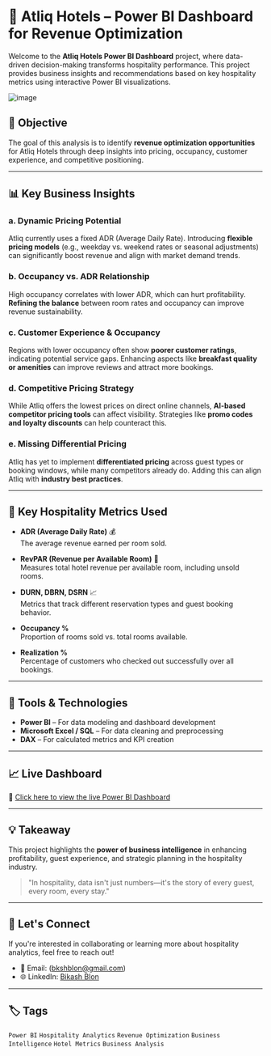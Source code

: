 # 🏨 Atliq Hotels – Power BI Dashboard for Revenue Optimization

Welcome to the **Atliq Hotels Power BI Dashboard** project, where data-driven decision-making transforms hospitality performance. This project provides business insights and recommendations based on key hospitality metrics using interactive Power BI visualizations.

![image](https://github.com/user-attachments/assets/6925a8aa-bec6-49bf-b610-8e0f394d5dc6)


## 🚀 Objective

The goal of this analysis is to identify **revenue optimization opportunities** for Atliq Hotels through deep insights into pricing, occupancy, customer experience, and competitive positioning.

---

## 📊 Key Business Insights

### a. Dynamic Pricing Potential
Atliq currently uses a fixed ADR (Average Daily Rate). Introducing **flexible pricing models** (e.g., weekday vs. weekend rates or seasonal adjustments) can significantly boost revenue and align with market demand trends.

### b. Occupancy vs. ADR Relationship
High occupancy correlates with lower ADR, which can hurt profitability. **Refining the balance** between room rates and occupancy can improve revenue sustainability.

### c. Customer Experience & Occupancy
Regions with lower occupancy often show **poorer customer ratings**, indicating potential service gaps. Enhancing aspects like **breakfast quality or amenities** can improve reviews and attract more bookings.

### d. Competitive Pricing Strategy
While Atliq offers the lowest prices on direct online channels, **AI-based competitor pricing tools** can affect visibility. Strategies like **promo codes and loyalty discounts** can help counteract this.

### e. Missing Differential Pricing
Atliq has yet to implement **differentiated pricing** across guest types or booking windows, while many competitors already do. Adding this can align Atliq with **industry best practices**.

---

## 🧠 Key Hospitality Metrics Used

- **ADR (Average Daily Rate)** 💰  
  The average revenue earned per room sold.

- **RevPAR (Revenue per Available Room)** 🏨  
  Measures total hotel revenue per available room, including unsold rooms.

- **DURN, DBRN, DSRN** 📈  
  Metrics that track different reservation types and guest booking behavior.

- **Occupancy %**  
  Proportion of rooms sold vs. total rooms available.

- **Realization %**  
  Percentage of customers who checked out successfully over all bookings.

---

## 📌 Tools & Technologies

- **Power BI** – For data modeling and dashboard development  
- **Microsoft Excel / SQL** – For data cleaning and preprocessing  
- **DAX** – For calculated metrics and KPI creation

---

## 📈 Live Dashboard

🔗 [Click here to view the live Power BI Dashboard](https://lnkd.in/gU6WBpk5)

---

## 💡 Takeaway

This project highlights the **power of business intelligence** in enhancing profitability, guest experience, and strategic planning in the hospitality industry.

> "In hospitality, data isn't just numbers—it's the story of every guest, every room, every stay."

---

## 📣 Let's Connect

If you're interested in collaborating or learning more about hospitality analytics, feel free to reach out!

- 📧 Email: (bkshblon@gmail.com)
- 🌐 LinkedIn: [Bikash Blon](https://www.linkedin.com/in/bkshblon/)

---

## 🏷️ Tags

`Power BI` `Hospitality Analytics` `Revenue Optimization` `Business Intelligence` `Hotel Metrics` `Business Analysis`

